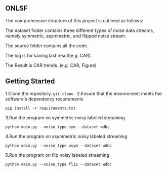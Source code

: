## ONLSF

The comprehensive structure of this project is outlined as follows:

The dataset folder contains three different types of noise data streams, namely symmetric, asymmetric, and flipped noise stream. 

The source folder contains all the code.

The log is for saving last result(e.g. CAR).

The Result is CAR trends. (e.g. CAR, Figure)

## Getting Started
1.Clone the repository.
`
git clone 
`
2.Ensure that the environment meets the software's dependency requirements
```
pip install -r requirements.txt
```
3.Run the program on symmetric noisy labeled streaming
```
python main.py --noise_type sym --dataset wdbc
```

4.Run the program on asymmetric noisy labeled streaming
```
python main.py --noise_type asym --dataset wdbc
```

5.Run the program on flip noisy labeled streaming
```
python main.py --noise_type flip --dataset wdbc
```

